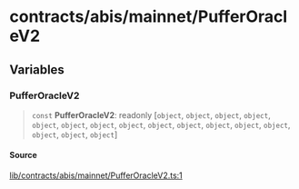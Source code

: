 # contracts/abis/mainnet/PufferOracleV2

## Variables

### PufferOracleV2

> `const` **PufferOracleV2**: readonly [`object`, `object`, `object`, `object`, `object`, `object`, `object`, `object`, `object`, `object`, `object`, `object`, `object`, `object`, `object`, `object`]

#### Source

[lib/contracts/abis/mainnet/PufferOracleV2.ts:1](https://github.com/PufferFinance/puffer-sdk/blob/62bde8e1d595cc595a6469bcd5aabe3cd4cdb7cb/lib/contracts/abis/mainnet/PufferOracleV2.ts#L1)
